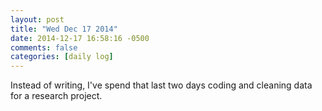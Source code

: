 ```yaml
---
layout: post
title: "Wed Dec 17 2014"
date: 2014-12-17 16:58:16 -0500
comments: false
categories: [daily log]
---
```


Instead of writing, I've spend that last two days coding and cleaning data
for a research project.
